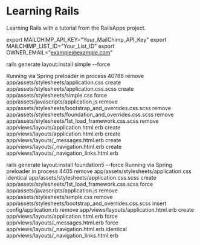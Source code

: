 # Learning Rails

Learning Rails with a tutorial from the RailsApps project.


export MAILCHIMP_API_KEY="Your_MailChimp_API_Key"
export MAILCHIMP_LIST_ID="Your_List_ID"
export OWNER_EMAIL="example@example.com"

rails generate layout:install simple --force

Running via Spring preloader in process 40786
      remove  app/assets/stylesheets/application.css
      create  app/assets/stylesheets/application.css.scss
      create  app/assets/stylesheets/simple.css
       force  app/assets/javascripts/application.js
      remove  app/assets/stylesheets/bootstrap_and_overrides.css.scss
      remove  app/assets/stylesheets/foundation_and_overrides.css.scss
      remove  app/assets/stylesheets/1st_load_framework.css.scss
      remove  app/views/layouts/application.html.erb
      create  app/views/layouts/application.html.erb
      create  app/views/layouts/_messages.html.erb
      create  app/views/layouts/_navigation.html.erb
      create  app/views/layouts/_navigation_links.html.erb


rails generate layout:install foundation5 --force
Running via Spring preloader in process 4405
      remove  app/assets/stylesheets/application.css
   identical  app/assets/stylesheets/application.css.scss
      create  app/assets/stylesheets/1st_load_framework.css.scss
       force  app/assets/javascripts/application.js
      remove  app/assets/stylesheets/simple.css
      remove  app/assets/stylesheets/bootstrap_and_overrides.css.scss
      insert  config/application.rb
      remove  app/views/layouts/application.html.erb
      create  app/views/layouts/application.html.erb
       force  app/views/layouts/_messages.html.erb
       force  app/views/layouts/_navigation.html.erb
   identical  app/views/layouts/_navigation_links.html.erb